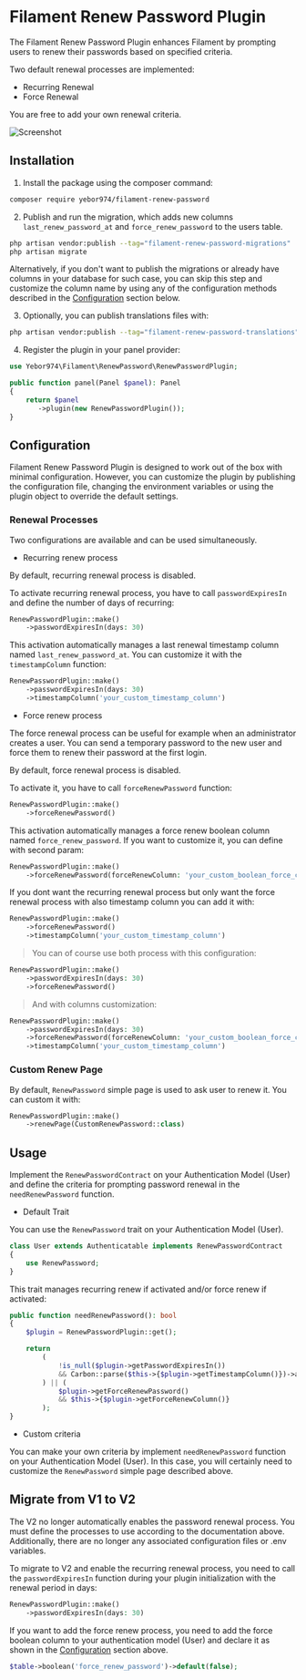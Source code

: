 # Filament Renew Password Plugin

The Filament Renew Password Plugin enhances Filament by prompting users to renew their passwords based on specified criteria.

Two default renewal processes are implemented:
- Recurring Renewal
- Force Renewal

You are free to add your own renewal criteria.

![Screenshot](https://julienboyer.re/assets/github/filament-renew-password/screenshot_1.png)

## Installation

1. Install the package using the composer command:

```bash
composer require yebor974/filament-renew-password
```

2. Publish and run the migration, which adds new columns `last_renew_password_at` and `force_renew_password` to the users table.

```bash
php artisan vendor:publish --tag="filament-renew-password-migrations"
php artisan migrate
```

Alternatively, if you don't want to publish the migrations or already have columns in your database for such case, you can skip this step and customize the column name by using any of the configuration methods described in the [Configuration](#configuration) section below.

3. Optionally, you can publish translations files with:
```bash
php artisan vendor:publish --tag="filament-renew-password-translations"
```

4. Register the plugin in your panel provider:

```php
use Yebor974\Filament\RenewPassword\RenewPasswordPlugin;

public function panel(Panel $panel): Panel
{
    return $panel
       ->plugin(new RenewPasswordPlugin());
}
```

## Configuration
Filament Renew Password Plugin is designed to work out of the box with minimal configuration. However, you can customize the plugin by publishing the configuration file, changing the environment variables or using the plugin object to override the default settings.

### Renewal Processes

Two configurations are available and can be used simultaneously.

- Recurring renew process

By default, recurring renewal process is disabled.

To activate recurring renewal process, you have to call `passwordExpiresIn` and define the number of days of recurring:
```php
RenewPasswordPlugin::make()
    ->passwordExpiresIn(days: 30)
```

This activation automatically manages a last renewal timestamp column named `last_renew_password_at`. You can customize it with the `timestampColumn` function:

```php
RenewPasswordPlugin::make()
    ->passwordExpiresIn(days: 30)
    ->timestampColumn('your_custom_timestamp_column')
```

- Force renew process

The force renewal process can be useful for example when an administrator creates a user. You can send a temporary password to the new user and force them to renew their password at the first login.

By default, force renewal process is disabled.

To activate it, you have to call `forceRenewPassword` function:
```php
RenewPasswordPlugin::make()
    ->forceRenewPassword()
```

This activation automatically manages a force renew boolean column named `force_renew_password`. If you want to customize it, you can define with second param:
```php
RenewPasswordPlugin::make()
    ->forceRenewPassword(forceRenewColumn: 'your_custom_boolean_force_column')
```

If you dont want the recurring renewal process but only want the force renewal process with also timestamp column you can add it with:
```php
RenewPasswordPlugin::make()
    ->forceRenewPassword()
    ->timestampColumn('your_custom_timestamp_column')
```

> You can of course use both process with this configuration:
```php
RenewPasswordPlugin::make()
    ->passwordExpiresIn(days: 30)
    ->forceRenewPassword()
```

> And with columns customization:
```php
RenewPasswordPlugin::make()
    ->passwordExpiresIn(days: 30)
    ->forceRenewPassword(forceRenewColumn: 'your_custom_boolean_force_column')
    ->timestampColumn('your_custom_timestamp_column')
```

### Custom Renew Page

By default, `RenewPassword` simple page is used to ask user to renew it. You can custom it with:
```php
RenewPasswordPlugin::make()
    ->renewPage(CustomRenewPassword::class)
```

## Usage

Implement the `RenewPasswordContract` on your Authentication Model (User) and define the criteria for prompting password renewal in the `needRenewPassword` function.

- Default Trait

You can use the `RenewPassword` trait on your Authentication Model (User).

```php
class User extends Authenticatable implements RenewPasswordContract
{
    use RenewPassword;
}
```

This trait manages recurring renew if activated and/or force renew if activated:
```php
public function needRenewPassword(): bool
{
    $plugin = RenewPasswordPlugin::get();

    return
        (
            !is_null($plugin->getPasswordExpiresIn())
            && Carbon::parse($this->{$plugin->getTimestampColumn()})->addDays($plugin->getPasswordExpiresIn()) < now()
        ) || (
            $plugin->getForceRenewPassword()
            && $this->{$plugin->getForceRenewColumn()}
        );
}
```

- Custom criteria

You can make your own criteria by implement `needRenewPassword` function on your Authentication Model (User).
In this case, you will certainly need to customize the `RenewPassword` simple page described above.

## Migrate from V1 to V2

The V2 no longer automatically enables the password renewal process. You must define the processes to use according to the documentation above. 
Additionally, there are no longer any associated configuration files or .env variables.

To migrate to V2 and enable the recurring renewal process, you need to call the `passwordExpiresIn` function during your plugin initialization with the renewal period in days:
```php
RenewPasswordPlugin::make()
    ->passwordExpiresIn(days: 30)
```

If you want to add the force renew process, you need to add the force boolean column to your authentication model (User) 
and declare it as shown in the [Configuration](#configuration) section above.
```php
$table->boolean('force_renew_password')->default(false);
```
